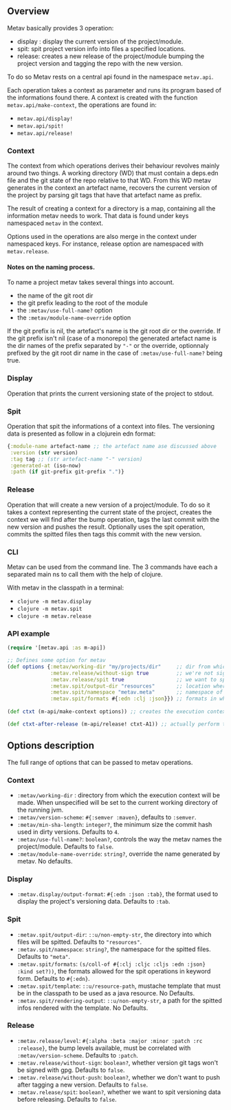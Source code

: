 
## Overview
Metav basically provides 3 operation:
- display : display the current version of the project/module.
- spit: spit project version info into files a specified locations.
- release: creates a new release of the project/module bumping 
  the project version and tagging the repo with the new version.

To do so Metav rests on a central api found in the namespace `metav.api`.

Each operation takes a context as parameter and runs its program based 
of the informations found there. A context is created with the function 
`metav.api/make-context`, the operations are found in:
- `metav.api/display!`
- `metav.api/spit!`
- `metav.api/release!`


### Context
The context from which operations derives their behaviour revolves mainly 
around two things. A working directory (WD) that must contain a deps.edn
file and the git state of the repo relative to that WD. From this WD 
metav  generates in the context an artefact name, recovers the current 
version of the project by parsing git tags that have that artefact name 
as prefix.   

The result of creating a context for a directory is a map, containing 
all the information metav needs to work. That data is found under keys 
namespaced `metav` in the context.

Options used in the operations are also merge in the context under
namespaced keys. For instance, release option are namespaced with 
`metav.release`.

#### Notes on the naming process.
To name a project metav takes several things into account.
- the name of the git root dir
- the git prefix leading to the root of the module
- the `:metav/use-full-name?` option
- the `:metav/module-name-override` option

If the git prefix is nil, the artefact's name is the git root dir or the 
override. If the git prefix isn't nil (case of a monorepo) the generated
artefact name is the dir names of the prefix separated by `"-"` or the 
override, optionnaly prefixed by the git root dir name in the case of
`:metav/use-full-name?` being true. 

### Display
Operation that prints the current versioning state of the project to stdout.

### Spit
Operation that spit the informations of a context into files. The 
versioning data is presented as follow in a clojurein edn format:

```clojure
{:module-name artefact-name ;; the artefact name ase discussed above
 :version (str version)
 :tag tag ;; (str artefact-name "-" version)
 :generated-at (iso-now)
 :path (if git-prefix git-prefix ".")}
```

### Release
Operation that will create a new version of a project/module. To 
do so it takes a context representing the current state of the project, 
creates the context we will find after the bump operation, tags 
the last commit with the new version and pushes the result. Optionally 
uses the spit operation, commits the spitted files then tags this commit
with the new version.

### CLI
Metav can be used from the command line. The 3 commands have each a separated main
ns to call them with the help of clojure. 

With metav in the classpath in a terminal:
- `clojure -m metav.display`
- `clojure -m metav.spit`
- `clojure -m metav.release`

### API example
```clojure
(require '[metav.api :as m-api])

;; Defines some option for metav
(def options {:metav/working-dir "my/projects/dir"     ;; dir from which metav bases its execution context
              :metav.release/without-sign true         ;; we're not signing git tags
              :metav.release/spit true                 ;; we want to spit project data before releasing
              :metav.spit/output-dir "resources"       ;; location where the spitted files go
              :metav.spit/namespace "metav.meta"       ;; namespace of the spitted files
              :metav.spit/formats #{:edn :clj :json}}) ;; formats in which the data is spitted
              
(def ctxt (m-api/make-context options)) ;; creates the execution context with the options

(def ctxt-after-release (m-api/release! ctxt-A1)) ;; actually perform the release.
```

## Options description
The full range of options that can be passed to metav operations.

### Context
- `:metav/working-dir` : directory from which the execution context will
  be made. When unspecified will be set to the current working directory
  of the running jvm.
- `:metav/version-scheme`: `#{:semver :maven}`, defaults to `:semver`.
- `:metav/min-sha-length`: `integer?`, the minimum size the commit hash 
  used in dirty versions. Defaults to `4`.
- `:metav/use-full-name?`: `boolean?`, controls the way the metav names 
  the project/module. Defaults to `false`. 
- `:metav/module-name-override`: `string?`, override the name generated 
  by metav. No defaults.

### Display
- `:metav.display/output-format`: `#{:edn :json :tab}`, the format used 
  to display the project's versioning data. Defaults to `:tab`.

### Spit
- `:metav.spit/output-dir`: `::u/non-empty-str`, the directory into 
  which files will be spitted. Defaults to `"resources"`.
- `:metav.spit/namespace`: `string?`, the namespace for the spitted 
  files. Defaults to `"meta"`.
- `:metav.spit/formats`: `(s/coll-of #{:clj :cljc :cljs :edn :json} :kind set?))`,
  the formats allowed for the spit operations in keyword form. Defaults 
  to `#{:edn}`.
- `:metav.spit/template`: `::u/resource-path`, mustache template that 
  must be in the classpath to be used as a java resource. No Defaults.
- `:metav.spit/rendering-output`: `::u/non-empty-str`, a path for the 
  spitted infos rendered with the template. No Defaults.

### Release

- `:metav.release/level`: `#{:alpha :beta :major :minor :patch :rc :release}`,
  the bump levels available, must be correlated with `:metav/version-scheme`.
  Defaults to `:patch`.
- `:metav.release/without-sign`: `boolean?`, whether version git tags 
  won't be signed with gpg. Defaults to `false`.
- `:metav.release/without-push`: `boolean?`, whether we don't want to push 
  after tagging a new version.  Defaults to `false`.
- `:metav.release/spit`: `boolean?`, whether we want to spit versioning 
  data before releasing.  Defaults to `false`.

